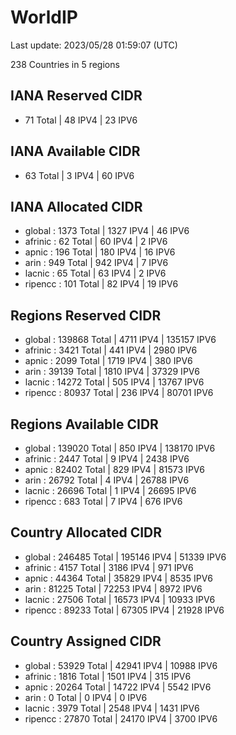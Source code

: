 # WorldIP

Last update: 2023/05/28 01:59:07 (UTC)

238 Countries in 5 regions

## IANA Reserved CIDR

- 71 Total | 48 IPV4 | 23 IPV6

## IANA Available CIDR

- 63 Total | 3 IPV4 | 60 IPV6

## IANA Allocated CIDR

- global : 1373 Total | 1327 IPV4 | 46 IPV6
- afrinic : 62 Total | 60 IPV4 | 2 IPV6
- apnic : 196 Total | 180 IPV4 | 16 IPV6
- arin : 949 Total | 942 IPV4 | 7 IPV6
- lacnic : 65 Total | 63 IPV4 | 2 IPV6
- ripencc : 101 Total | 82 IPV4 | 19 IPV6

## Regions Reserved CIDR

- global : 139868 Total | 4711 IPV4 | 135157 IPV6
- afrinic : 3421 Total | 441 IPV4 | 2980 IPV6
- apnic : 2099 Total | 1719 IPV4 | 380 IPV6
- arin : 39139 Total | 1810 IPV4 | 37329 IPV6
- lacnic : 14272 Total | 505 IPV4 | 13767 IPV6
- ripencc : 80937 Total | 236 IPV4 | 80701 IPV6

## Regions Available CIDR

- global : 139020 Total | 850 IPV4 | 138170 IPV6
- afrinic : 2447 Total | 9 IPV4 | 2438 IPV6
- apnic : 82402 Total | 829 IPV4 | 81573 IPV6
- arin : 26792 Total | 4 IPV4 | 26788 IPV6
- lacnic : 26696 Total | 1 IPV4 | 26695 IPV6
- ripencc : 683 Total | 7 IPV4 | 676 IPV6

## Country Allocated CIDR

- global : 246485 Total | 195146 IPV4 | 51339 IPV6
- afrinic : 4157 Total | 3186 IPV4 | 971 IPV6
- apnic : 44364 Total | 35829 IPV4 | 8535 IPV6
- arin : 81225 Total | 72253 IPV4 | 8972 IPV6
- lacnic : 27506 Total | 16573 IPV4 | 10933 IPV6
- ripencc : 89233 Total | 67305 IPV4 | 21928 IPV6

## Country Assigned CIDR

- global : 53929 Total | 42941 IPV4 | 10988 IPV6
- afrinic : 1816 Total | 1501 IPV4 | 315 IPV6
- apnic : 20264 Total | 14722 IPV4 | 5542 IPV6
- arin : 0 Total | 0 IPV4 | 0 IPV6
- lacnic : 3979 Total | 2548 IPV4 | 1431 IPV6
- ripencc : 27870 Total | 24170 IPV4 | 3700 IPV6
